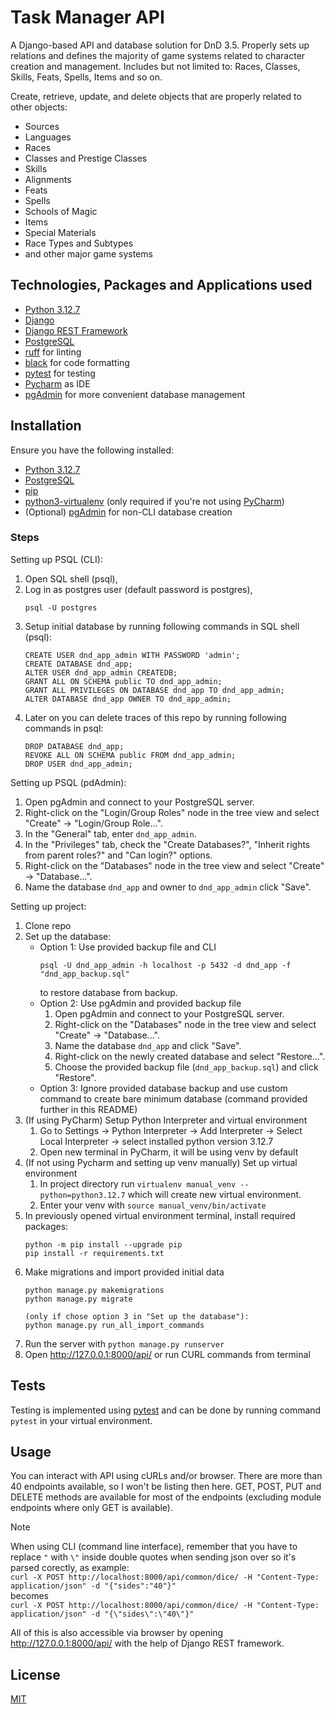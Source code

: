 # Task Manager API
A Django-based API and database solution for DnD 3.5. Properly sets up relations and defines the majority of game systems related to character creation and management. Includes but not limited to: Races, Classes, Skills, Feats, Spells, Items and so on.

Create, retrieve, update, and delete objects that are properly related to other objects:
- Sources
- Languages
- Races
- Classes and Prestige Classes
- Skills
- Alignments
- Feats
- Spells
- Schools of Magic
- Items
- Special Materials
- Race Types and Subtypes
- and other major game systems

## Technologies, Packages and Applications used

- [Python 3.12.7](https://www.python.org/downloads/release/python-3127/)
- [Django](https://www.djangoproject.com/download/)
- [Django REST Framework](https://www.django-rest-framework.org/)
- [PostgreSQL](https://www.postgresql.org/)
- [ruff](https://github.com/astral-sh/ruff) for linting
- [black](https://github.com/psf/black) for code formatting
- [pytest](https://docs.pytest.org/en/stable/) for testing
- [Pycharm](https://www.jetbrains.com/pycharm/) as IDE
- [pgAdmin](https://www.pgadmin.org/) for more convenient database management

## Installation
Ensure you have the following installed:
- [Python 3.12.7](https://www.python.org/downloads/)
- [PostgreSQL](https://www.postgresql.org/download/)
- [pip](https://pip.pypa.io/en/stable/)
- [python3-virtualenv](https://virtualenv.pypa.io/en/latest/index.html) (only required if you're not using [PyCharm](https://www.jetbrains.com/pycharm/download/))
- (Optional) [pgAdmin](https://www.pgadmin.org/download/) for non-CLI database creation

### Steps

Setting up PSQL (CLI):
1. Open SQL shell (psql),
2. Log in as postgres user (default password is postgres),
   ```
   psql -U postgres
   ```
3. Setup initial database by running following commands in SQL shell (psql):
   ```
   CREATE USER dnd_app_admin WITH PASSWORD 'admin';
   CREATE DATABASE dnd_app;
   ALTER USER dnd_app_admin CREATEDB;
   GRANT ALL ON SCHEMA public TO dnd_app_admin;
   GRANT ALL PRIVILEGES ON DATABASE dnd_app TO dnd_app_admin;
   ALTER DATABASE dnd_app OWNER TO dnd_app_admin;
   ```
4. Later on you can delete traces of this repo by running following commands in psql:
   ```
   DROP DATABASE dnd_app;
   REVOKE ALL ON SCHEMA public FROM dnd_app_admin;
   DROP USER dnd_app_admin;
   ```
Setting up PSQL (pdAdmin):
1. Open pgAdmin and connect to your PostgreSQL server.
2. Right-click on the "Login/Group Roles" node in the tree view and select "Create" -> "Login/Group Role...".
3. In the "General" tab, enter `dnd_app_admin`.
4. In the "Privileges" tab, check the "Create Databases?", "Inherit rights from parent roles?" and "Can login?" options.
5. Right-click on the "Databases" node in the tree view and select "Create" -> "Database...".
6. Name the database `dnd_app` and owner to `dnd_app_admin` click "Save".

Setting up project:
1. Clone repo
2. Set up the database:
   - Option 1: Use provided backup file and CLI
     ```
     psql -U dnd_app_admin -h localhost -p 5432 -d dnd_app -f "dnd_app_backup.sql"
     ```
     to restore database from backup. 
   - Option 2: Use pgAdmin and provided backup file
     1. Open pgAdmin and connect to your PostgreSQL server.
     2. Right-click on the "Databases" node in the tree view and select "Create" -> "Database...".
     3. Name the database `dnd_app` and click "Save".
     4. Right-click on the newly created database and select "Restore...".
     5. Choose the provided backup file (`dnd_app_backup.sql`) and click "Restore".
   - Option 3: Ignore provided database backup and use custom command to create bare minimum database (command provided further in this README)
2. (If using PyCharm) Setup Python Interpreter and virtual environment
   1. Go to Settings -> Python Interpreter -> Add Interpreter -> Select Local Interpreter -> select installed python version 3.12.7
   2. Open new terminal in PyCharm, it will be using venv by default
3. (If not using Pycharm and setting up venv manually) Set up virtual environment
   1. In project directory run `virtualenv manual_venv --python=python3.12.7` which will create new virtual environment.
   2. Enter your venv with `source manual_venv/bin/activate`
4. In previously opened virtual environment terminal, install required packages:
   ```
   python -m pip install --upgrade pip
   pip install -r requirements.txt
   ```
5. Make migrations and import provided initial data
   ```
   python manage.py makemigrations
   python manage.py migrate
   
   (only if chose option 3 in "Set up the database"):
   python manage.py run_all_import_commands
   ```
6. Run the server with `python manage.py runserver`
7. Open http://127.0.0.1:8000/api/ or run CURL commands from terminal

## Tests
Testing is implemented using [pytest](https://docs.pytest.org/en/stable/) and can be done by running command `pytest` in your virtual environment.


## Usage
You can interact with API using cURLs and/or browser. There are more than 40 endpoints available, so I won't be listing then here.
GET, POST, PUT and DELETE methods are available for most of the endpoints (excluding module endpoints where only GET is available).


> [!NOTE]
> When using CLI (command line interface), remember that you have to replace `"` with `\"` inside double quotes when sending json over so it's parsed corectly, as example:<br />
> `curl -X POST http://localhost:8000/api/common/dice/ -H "Content-Type: application/json" -d "{"sides":"40"}"`<br />
> becomes<br />
> `curl -X POST http://localhost:8000/api/common/dice/ -H "Content-Type: application/json" -d "{\"sides\":\"40\"}"`


All of this is also accessible via browser by opening http://127.0.0.1:8000/api/ with the help of Django REST framework.


## License
[MIT](https://github.com/MusicManiac/DnD_App/blob/master/LICENSE)
